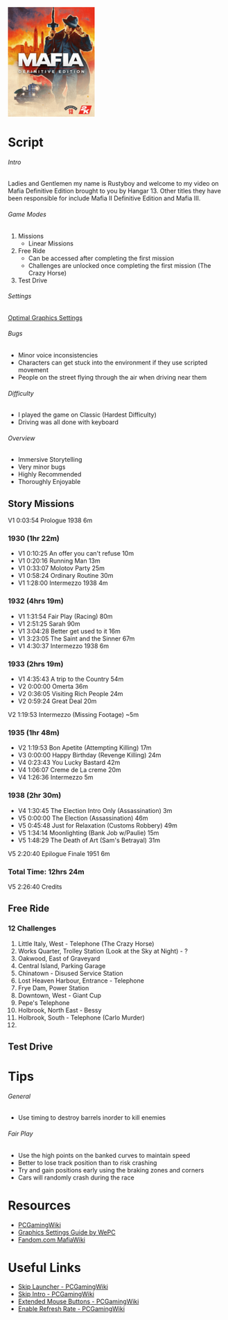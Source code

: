 <img src="cover.jpg" width="200" />

# Script

###### Intro
Ladies and Gentlemen my name is Rustyboy and welcome to my video on Mafia Definitive Edition brought to you by Hangar 13.  Other titles they have been responsible for include Mafia II Definitive Edition and Mafia III.

###### Game Modes

1. Missions
    - Linear Missions
2. Free Ride
    - Can be accessed after completing the first mission
    - Challenges are unlocked once completing the first mission (The Crazy Horse)
3. Test Drive

###### Settings

[Optimal Graphics Settings](https://github.com/Rustyb0y/youtube/tree/master/mafia_de/graphics)

###### Bugs
- Minor voice inconsistencies
- Characters can get stuck into the environment if they use scripted movement
- People on the street flying through the air when driving near them

###### Difficulty
- I played the game on Classic (Hardest Difficulty)
- Driving was all done with keyboard

###### Overview
- Immersive Storytelling
- Very minor bugs
- Highly Recommended
- Thoroughly Enjoyable

## Story Missions

V1 0:03:54 Prologue 1938 6m

### 1930 (1hr 22m)
- V1 0:10:25 An offer you can't refuse 10m
- V1 0:20:16 Running Man 13m
- V1 0:33:07 Molotov Party 25m
- V1 0:58:24 Ordinary Routine 30m
- V1 1:28:00 Intermezzo 1938 4m

### 1932 (4hrs 19m)
- V1 1:31:54 Fair Play (Racing) 80m
- V1 2:51:25 Sarah 90m
- V1 3:04:28 Better get used to it 16m
- V1 3:23:05 The Saint and the Sinner 67m
- V1 4:30:37 Intermezzo 1938 6m

### 1933 (2hrs 19m)
- V1 4:35:43 A trip to the Country 54m
- V2 0:00:00 Omerta 36m
- V2 0:36:05 Visiting Rich People 24m
- V2 0:59:24 Great Deal 20m

V2 1:19:53 Intermezzo (Missing Footage) ~5m

### 1935 (1hr 48m)
- V2 1:19:53 Bon Apetite (Attempting Killing) 17m
- V3 0:00:00 Happy Birthday (Revenge Killing) 24m
- V4 0:23:43 You Lucky Bastard 42m
- V4 1:06:07 Creme de La creme 20m
- V4 1:26:36 Intermezzo 5m

### 1938 (2hr 30m)
- V4 1:30:45 The Election Intro Only (Assassination) 3m
- V5 0:00:00 The Election (Assassination) 46m
- V5 0:45:48 Just for Relaxation (Customs Robbery) 49m
- V5 1:34:14 Moonlighting (Bank Job w/Paulie) 15m
- V5 1:48:29 The Death of Art (Sam's Betrayal) 31m

V5 2:20:40 Epilogue Finale 1951 6m

### Total Time: 12hrs 24m

V5 2:26:40 Credits

## Free Ride

### 12 Challenges
1. Little Italy, West - Telephone (The Crazy Horse)
2. Works Quarter, Trolley Station (Look at the Sky at Night) - ?
3. Oakwood, East of Graveyard
4. Central Island, Parking Garage
5. Chinatown - Disused Service Station
6. Lost Heaven Harbour, Entrance - Telephone
7. Frye Dam, Power Station
8. Downtown, West - Giant Cup
9. Pepe's Telephone
10. Holbrook, North East - Bessy
11. Holbrook, South - Telephone (Carlo Murder)
12. 

## Test Drive

# Tips

###### General
- Use timing to destroy barrels inorder to kill enemies

###### Fair Play
- Use the high points on the banked curves to maintain speed
- Better to lose track position than to risk crashing
- Try and gain positions early using the braking zones and corners
- Cars will randomly crash during the race

# Resources
- [PCGamingWiki](https://www.pcgamingwiki.com/wiki/Mafia:_Definitive_Edition)
- [Graphics Settings Guide by WePC](https://www.youtube.com/watch?v=TWZj4zSw2vw)
- [Fandom.com MafiaWiki](https://mafiagame.fandom.com/wiki/Category:Mafia:_Definitive_Edition)

# Useful Links
- [Skip Launcher - PCGamingWiki](https://www.pcgamingwiki.com/wiki/Mafia:_Definitive_Edition#Skip_2K_launcher)
- [Skip Intro - PCGamingWiki](https://www.pcgamingwiki.com/wiki/Mafia:_Definitive_Edition#Skip_intro_videos)
- [Extended Mouse Buttons - PCGamingWiki](https://www.pcgamingwiki.com/wiki/Mafia:_Definitive_Edition#Map_Extended_Mouse_Buttons)
- [Enable Refresh Rate - PCGamingWiki](https://www.pcgamingwiki.com/wiki/Mafia:_Definitive_Edition#Run_the_game_at_screen_refresh_rate_in_fullscreen)
